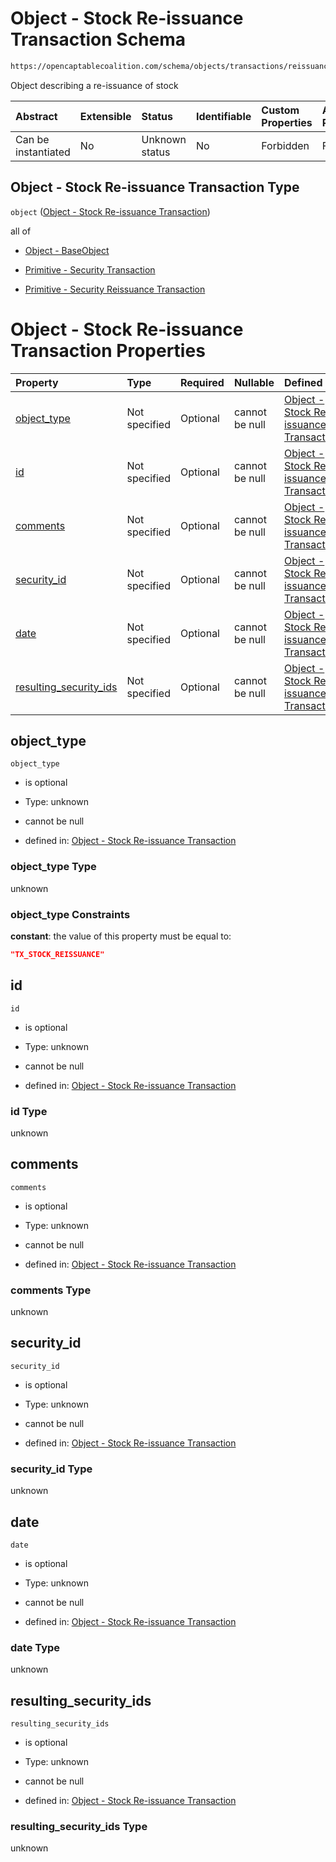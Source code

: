 # Object - Stock Re-issuance Transaction Schema

```txt
https://opencaptablecoalition.com/schema/objects/transactions/reissuance/stock_reissuance
```

Object describing a re-issuance of stock

| Abstract            | Extensible | Status         | Identifiable | Custom Properties | Additional Properties | Access Restrictions | Defined In                                                                                                                     |
| :------------------ | :--------- | :------------- | :----------- | :---------------- | :-------------------- | :------------------ | :----------------------------------------------------------------------------------------------------------------------------- |
| Can be instantiated | No         | Unknown status | No           | Forbidden         | Forbidden             | none                | [StockReissuance.schema.json](../../schema/objects/transactions/reissuance/StockReissuance.schema.json "open original schema") |

## Object - Stock Re-issuance Transaction Type

`object` ([Object - Stock Re-issuance Transaction](stockreissuance.md))

all of

*   [Object - BaseObject](issuer-allof-object---baseobject.md "check type definition")

*   [Primitive - Security Transaction](convertibletransfer-allof-primitive---security-transaction.md "check type definition")

*   [Primitive - Security Reissuance Transaction](stockreissuance-allof-primitive---security-reissuance-transaction.md "check type definition")

# Object - Stock Re-issuance Transaction Properties

| Property                                          | Type          | Required | Nullable       | Defined by                                                                                                                                                                                                                    |
| :------------------------------------------------ | :------------ | :------- | :------------- | :---------------------------------------------------------------------------------------------------------------------------------------------------------------------------------------------------------------------------- |
| [object_type](#object_type)                       | Not specified | Optional | cannot be null | [Object - Stock Re-issuance Transaction](stockreissuance-properties-object_type.md "https://opencaptablecoalition.com/schema/objects/transactions/reissuance/stock_reissuance#/properties/object_type")                       |
| [id](#id)                                         | Not specified | Optional | cannot be null | [Object - Stock Re-issuance Transaction](stockreissuance-properties-id.md "https://opencaptablecoalition.com/schema/objects/transactions/reissuance/stock_reissuance#/properties/id")                                         |
| [comments](#comments)                             | Not specified | Optional | cannot be null | [Object - Stock Re-issuance Transaction](stockreissuance-properties-comments.md "https://opencaptablecoalition.com/schema/objects/transactions/reissuance/stock_reissuance#/properties/comments")                             |
| [security_id](#security_id)                       | Not specified | Optional | cannot be null | [Object - Stock Re-issuance Transaction](stockreissuance-properties-security_id.md "https://opencaptablecoalition.com/schema/objects/transactions/reissuance/stock_reissuance#/properties/security_id")                       |
| [date](#date)                                     | Not specified | Optional | cannot be null | [Object - Stock Re-issuance Transaction](stockreissuance-properties-date.md "https://opencaptablecoalition.com/schema/objects/transactions/reissuance/stock_reissuance#/properties/date")                                     |
| [resulting_security_ids](#resulting_security_ids) | Not specified | Optional | cannot be null | [Object - Stock Re-issuance Transaction](stockreissuance-properties-resulting_security_ids.md "https://opencaptablecoalition.com/schema/objects/transactions/reissuance/stock_reissuance#/properties/resulting_security_ids") |

## object_type



`object_type`

*   is optional

*   Type: unknown

*   cannot be null

*   defined in: [Object - Stock Re-issuance Transaction](stockreissuance-properties-object_type.md "https://opencaptablecoalition.com/schema/objects/transactions/reissuance/stock_reissuance#/properties/object_type")

### object_type Type

unknown

### object_type Constraints

**constant**: the value of this property must be equal to:

```json
"TX_STOCK_REISSUANCE"
```

## id



`id`

*   is optional

*   Type: unknown

*   cannot be null

*   defined in: [Object - Stock Re-issuance Transaction](stockreissuance-properties-id.md "https://opencaptablecoalition.com/schema/objects/transactions/reissuance/stock_reissuance#/properties/id")

### id Type

unknown

## comments



`comments`

*   is optional

*   Type: unknown

*   cannot be null

*   defined in: [Object - Stock Re-issuance Transaction](stockreissuance-properties-comments.md "https://opencaptablecoalition.com/schema/objects/transactions/reissuance/stock_reissuance#/properties/comments")

### comments Type

unknown

## security_id



`security_id`

*   is optional

*   Type: unknown

*   cannot be null

*   defined in: [Object - Stock Re-issuance Transaction](stockreissuance-properties-security_id.md "https://opencaptablecoalition.com/schema/objects/transactions/reissuance/stock_reissuance#/properties/security_id")

### security_id Type

unknown

## date



`date`

*   is optional

*   Type: unknown

*   cannot be null

*   defined in: [Object - Stock Re-issuance Transaction](stockreissuance-properties-date.md "https://opencaptablecoalition.com/schema/objects/transactions/reissuance/stock_reissuance#/properties/date")

### date Type

unknown

## resulting_security_ids



`resulting_security_ids`

*   is optional

*   Type: unknown

*   cannot be null

*   defined in: [Object - Stock Re-issuance Transaction](stockreissuance-properties-resulting_security_ids.md "https://opencaptablecoalition.com/schema/objects/transactions/reissuance/stock_reissuance#/properties/resulting_security_ids")

### resulting_security_ids Type

unknown
